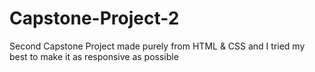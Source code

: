 # Capstone-Project-2
Second Capstone Project made purely from HTML &amp; CSS and I tried my best to make it as responsive as possible
